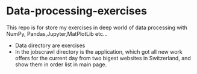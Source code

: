 # Data-processing-exercises
This repo is for store my exercises in deep world of data processing with NumPy, Pandas,Jupyter,MatPlotLib etc...
- Data directory are exercises
- In the jobscrawl directory is the application, which got all new work offers for the current day from two bigest websites in Switzerland, and show them in order list in main page.

